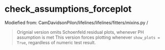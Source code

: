 # check_assumptions_forceplot
Modiefied from:  CamDavidsonPilon/lifelines/lifelines/fitters/mixins.py /
> Orignial version omits Schoenfeld residual plots, whenever PH assumption is met
> This version forces plotting whenever `show_plots = True`, regardless of numeric test result.

